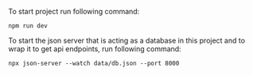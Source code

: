 To start project run following command:
```
npm run dev
``` 

To start the json server that is acting as a database in this project and to wrap it to get api endpoints, run following command:
```
npx json-server --watch data/db.json --port 8000
```

